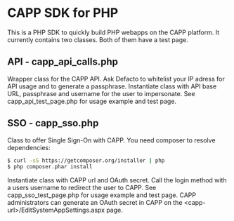 # CAPP SDK for PHP

This is a PHP SDK to quickly build PHP webapps on the CAPP platform. It currently contains two classes. Both of them have a test page.

## API - capp_api_calls.php

Wrapper class for the CAPP API. Ask Defacto to whitelist your IP adress for API usage and to generate a passphrase. Instantiate class with API base URL, passphrase and username for the user to impersonate. See capp_api_test_page.php for usage example and test page.


## SSO - capp_sso.php

Class to offer Single Sign-On with CAPP. You need composer to resolve dependencies:

```bash
$ curl -sS https://getcomposer.org/installer | php
$ php composer.phar install
```

Instantiate class with CAPP url and OAuth secret. Call the login method with a users username to redirect the user to CAPP. See capp_sso_test_page.php for usage example and test page. CAPP administrators can generate an OAuth secret in CAPP on the <capp-url\>/EditSystemAppSettings.aspx page.
